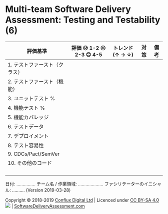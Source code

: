 # Multi-team Software Delivery Assessment: Testing and Testability (6)

| **評価基準**              | **評価 😥 1-2 😐 2-3 😊 4-5** | **トレンド (↑ → ↓)** | **対策** | **備考** |
| ------------------------- | ---------------------------- | ----------------- | ---------- | --------- |
| 1\. テストファースト（クラス）|                              |                   |            |           |
| 2\. テストファースト（機能）  |                              |                   |            |           |
| 3\. ユニットテスト %        |                              |                   |            |           |
| 4\. 機能テスト %　          |                              |                   |            |           |
| 5\. 機能カバレッジ          |                              |                   |            |           |
| 6\. テストデータ            |                              |                   |            |           |
| 7\. デプロイメント          |                              |                   |            |           |
| 8\. テスト容易性            |                              |                   |            |           |
| 9\. CDCs/Pact/SemVer      |                              |                   |            |           |
| 10\. その他のコード         |                              |                   |            |           |
|                           |                              |                   |            |           |
|                           |                              |                   |            |           |
|                           |                              |                   |            |           |
|                           |                              |                   |            |           |

日付: ............... チーム名 / 作業領域: .................... ファシリテーターのイニシャル: .......... (Version 2019-03-28)

Copyright © 2018-2019 [Conflux Digital Ltd](https://confluxdigital.net/) | Licenced under [CC BY-SA 4.0](https://creativecommons.org/licenses/by-sa/4.0/) ![](https://licensebuttons.net/l/by-sa/3.0/88x31.png) | [SoftwareDeliveryAssessment.com](http://SoftwareDeliveryAssessment.com/)

